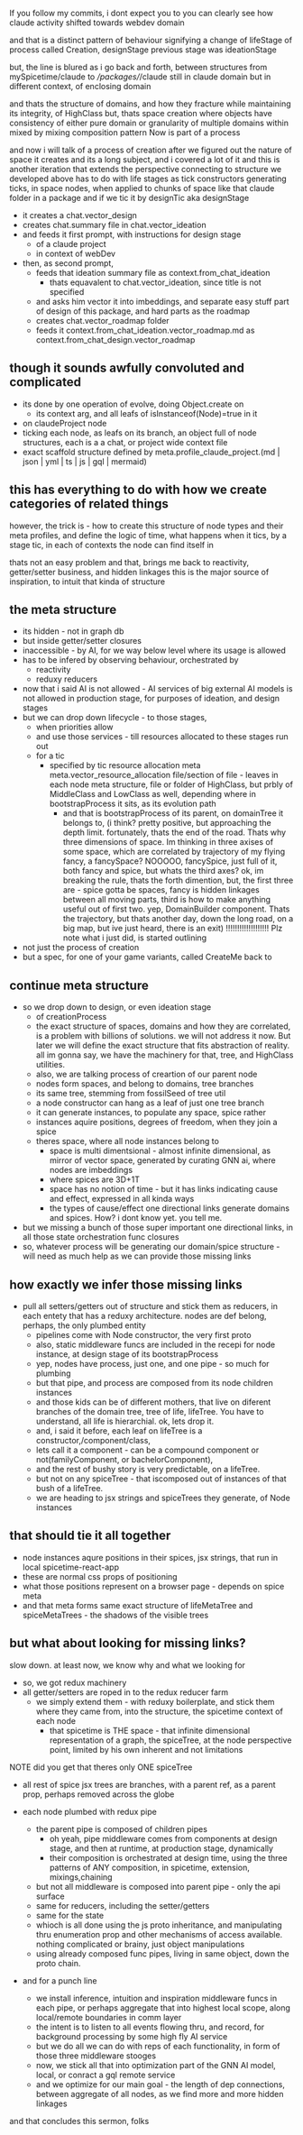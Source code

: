 
If you follow my commits, i dont expect you to
you can clearly see how claude activity shifted towards
webdev domain

and that is a distinct pattern
of behaviour
signifying a change of lifeStage
of process called Creation, designStage
previous stage was ideationStage

but, the line is blured
as i go back and forth, between structures
from mySpicetime/claude to */packages/*/claude
still in claude domain
but in different context, of enclosing domain

and thats the structure of domains, and how they fracture
while maintaining its integrity, of HighClass
but, thats space creation
where objects have consistency
of either pure domain
or granularity of multiple domains within
mixed by mixing composition pattern
Now
is part of a process

and now i will talk of a process of creation
after we figured out the nature of space it creates
and its a long subject, and i covered a lot of it
and this is another iteration
that extends the perspective
connecting to structure we developed above
has to do with life stages as tick constructors
generating ticks, in space nodes, when applied to chunks of space
like that claude folder in a package
and if we tic it by designTic aka designStage
- it creates a chat.vector_design
- creates chat.summary file in chat.vector_ideation
- and feeds it first prompt, with instructions for design stage
    - of a claude project
    - in context of webDev
- then, as second prompt,
    - feeds that ideation summary file as context.from_chat_ideation
        * thats equavalent to chat.vector_ideation, since title is not specified
    - and asks him vector it into imbeddings, and separate easy stuff
      part of design of this package, and hard parts as the roadmap
    - creates chat.vector_roadmap folder
    * feeds it context.from_chat_ideation.vector_roadmap.md as
      context.from_chat_design.vector_roadmap

## though it sounds awfully convoluted and complicated
- its done by one operation of evolve, doing Object.create on
    - its context arg, and all leafs of isInstanceof(Node)=true in it
- on claudeProject node
- ticking each node, as leafs on its branch, an object full of node structures, each is a a chat, or project wide context file
- exact scaffold structure defined by meta.profile_claude_project.(md | json | yml | ts | js | gql | mermaid)
## this has everything to do with how we create categories of related things
however, the trick is - how to create this structure of node types and their meta profiles, and define the logic of time, what happens when it tics, by a stage tic, in each of contexts the node can find itself in

thats not an easy problem
and that, brings me back to reactivity, getter/setter business, and hidden linkages
this is the major source of inspiration, to intuit that kinda of structure

## the meta structure
- its hidden - not in graph db
- but inside getter/setter closures
- inaccessible -  by AI, for we way below level where its usage is allowed
- has to be infered by observing behaviour, orchestrated by
    * reactivity
    * reduxy reducers
- now that i said AI is not allowed - AI services of big external AI models is not allowed in production stage, for purposes of ideation, and design stages
- but we can drop down lifecycle - to those stages,
    * when priorities allow
    * and use those services - till resources allocated to these stages run out
    * for a tic
        * specified by tic resource allocation meta
          meta.vector_resource_allocation file/section of file - leaves in each node meta structure, file or folder of HighClass, but prbly of MiddleClass and LowClass as well, depending where in bootstrapProcess it sits, as its evolution path
            * and that is bootstrapProcess of its parent, on domainTree it belongs to, (i think? pretty positive, but approaching the depth limit. fortunately, thats the end of the road. Thats why three dimensions of space. Im thinking in three axises of some space, which are correlated by trajectory of my flying fancy, a fancySpace? NOOOOO,  fancySpice, just full of it, both fancy and spice, but whats the third axes? ok, im breaking the rule, thats the forth dimention, but, the first three are - spice gotta be spaces, fancy is hidden linkages between all moving parts, third is how to make anything useful out of first two. yep, DomainBuilder component. Thats the trajectory, but thats another day, down the long road, on a big map, but ive just heard, there is an exit)
              !!!!!!!!!!!!!!!!!!!
              Plz note
              what i just did, is started outlining
- not just the process of creation
- but a spec, for one of your game variants, called CreateMe
  back to
## continue meta structure
- so we drop down to design, or even ideation stage
    - of creationProcess
    * the exact structure of spaces, domains and how they are correlated, is a problem with billions of solutions. we will not address it now. But later we will define the exact structure that fits abstraction of reality. all im gonna say, we have the machinery for that, tree, and HighClass utilities.
    - also, we are talking process of creartion of our parent node
    - nodes form spaces, and belong to domains, tree branches
    - its same tree, stemming from fossilSeed of tree util
    - a node constructor can hang as a leaf of just one tree branch
    - it can generate instances, to populate any space, spice rather
    - instances aquire positions, degrees of freedom, when they join a spice
    - theres space, where all node instances belong to
        * space is multi dimentsional - almost infinite dimensional, as mirror of vector space, generated by curating GNN ai, where nodes are imbeddings
        * where spices are 3D+1T
        * space has no notion of time - but it has links indicating cause and effect, expressed in all kinda ways
        * the types of cause/effect one directional links generate domains and spices. How? i dont know yet. you tell me.
- but we missing a bunch of those super important one directional links, in all those state orchestration func closures
- so, whatever process will be generating our domain/spice structure - will need as much help as we can provide those missing links
## how exactly we infer those missing links
- pull all setters/getters out of structure and stick them as reducers, in each entety that has a reduxy architecture. nodes are def belong, perhaps, the only plumbed entity
    * pipelines come with Node constructor, the very first proto
    * also, static middleware funcs are included in the recepi for node instance, at design stage of its bootstrapProcess
    * yep, nodes have process, just one, and one pipe - so much for plumbing
    * but that pipe, and process are composed from its node children instances
    * and those kids can be of different mothers, that live on diferent branches of the domain tree, tree of life, lifeTree. You have to understand, all life is hierarchial. ok, lets drop it.
    * and, i said it before, each leaf on lifeTree is a constructor,/component/class,
    * lets call it a component - can be a compound component or not(familyComponent, or bachelorComponent),
    * and the rest of bushy story is very predictable, on a lifeTree.
    * but not on any spiceTree - that iscomposed out of instances of that bush of a lifeTree.
    * we are heading to jsx strings and spiceTrees they generate, of Node instances

## that should tie it all together
- node instances aqure positions in their spices, jsx strings, that run in local spicetime-react-app
- these are normal css props of positioning
- what those positions represent on a browser page - depends on spice meta
- and that meta forms same exact structure of lifeMetaTree and spiceMetaTrees - the shadows of the visible trees

## but what about looking for missing links?
slow down. at least now, we know why and what we looking for
- so, we got redux machinery
- all getter/setters are roped in to the redux reducer farm
    * we simply extend them - with reduxy boilerplate, and stick them where they came from, into the structure, the spicetime context of each node
        - that spicetime is THE space - that infinite dimensional representation of a graph, the spiceTree, at the node perspective point, limited by his own inherent and not limitations

NOTE
did you get that theres only ONE spiceTree
- all rest of spice jsx trees are branches, with a parent ref, as a parent prop, perhaps removed across the globe

- each node plumbed with redux pipe
    * the parent pipe is composed of children pipes
        - oh yeah, pipe middleware comes from components at design stage, and then at runtime, at production stage, dynamically
        - their composition is orchestrated at design time, using the three patterns of ANY composition, in spicetime, extension, mixings,chaining
    *  but not all middleware is composed into parent pipe - only the api surface
    * same for reducers, including the setter/getters
    * same for the state
    * whioch is all done using the js proto inheritance, and manipulating thru enumeration prop and other mechanisms of access available.
      nothing complicated or brainy, just object manipulations
    * using already composed func pipes, living in same object, down the proto chain.
- and for a punch line
    * we install inference, intuition and inspiration middleware funcs in each pipe, or perhaps aggregate that into highest local scope, along local/remote boundaries in comm layer
    * the intent is to listen to all events flowing thru, and record, for background processing by some high fly AI service
    * but we do all we can do with reps of each functionality, in form of those three middleware stooges
    * now, we stick all that into optimization part of the GNN AI model, local, or conract a gql remote service
    * and we optimize for our main goal - the length of dep connections, between aggregate of all nodes, as we find more and more hidden linkages

and that concludes this sermon, folks